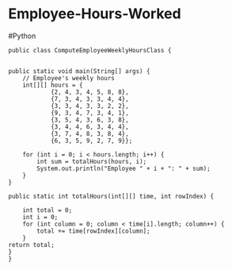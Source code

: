 # Employee-Hours-Worked
#Python
	
	public class ComputeEmployeeWeeklyHoursClass {


	public static void main(String[] args) {
		// Employee's weekly hours
		int[][] hours = {
				{2, 4, 3, 4, 5, 8, 8},
				{7, 3, 4, 3, 3, 4, 4},
				{3, 3, 4, 3, 3, 2, 2},
				{9, 3, 4, 7, 3, 4, 1},
				{3, 5, 4, 3, 6, 3, 8},
				{3, 4, 4, 6, 3, 4, 4},
				{3, 7, 4, 8, 3, 8, 4},
				{6, 3, 5, 9, 2, 7, 9}};
		
		for (int i = 0; i < hours.length; i++) {
			int sum = totalHours(hours, i);
			System.out.println("Employee " + i + ": " + sum);
		}
	}

	public static int totalHours(int[][] time, int rowIndex) {
		
		int total = 0;
		int i = 0;
		for (int column = 0; column < time[i].length; column++) {
			total += time[rowIndex][column];
		}
	return total;
	} 
	}
